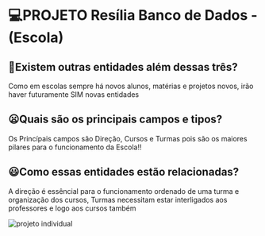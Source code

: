 <h1>💻PROJETO Resília Banco de Dados - (Escola)</h1>
<h2>🤔Existem outras entidades além dessas três?</h2>
<p>Como em escolas sempre há novos alunos, matérias e projetos novos, irão haver futuramente SIM novas entidades</p>
<h2>😦Quais são os principais campos e tipos?</h2>
<p>Os Princípais campos são <span>Direção, Cursos e Turmas</span> pois são os maiores pilares para o funcionamento da Escola!!</p>
<h2>😃Como essas entidades estão relacionadas?</h2>
<p>A direção é essêncial para o funcionamento ordenado de uma turma e organização dos cursos, Turmas necessitam estar interligados aos professores e logo aos cursos também</p>

![projeto individual](https://user-images.githubusercontent.com/100248057/214391773-dc04fddc-7e30-4547-a02e-46f191f3de2e.png)
